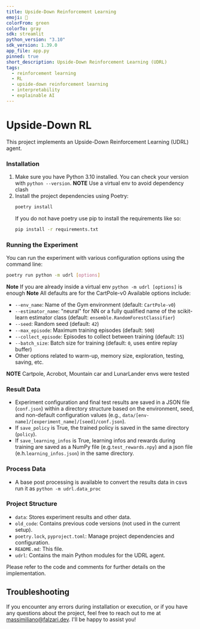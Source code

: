 ```yaml
---
title: Upside-Down Reinforcement Learning
emoji: 🤖
colorFrom: green
colorTo: gray
sdk: streamlit
python_version: "3.10"
sdk_version: 1.39.0
app_file: app.py
pinned: true
short_description: Upside-Down Reinforcement Learning (UDRL)
tags:
  - reinforcement learning
  - RL
  - upside-down reinforcement learning
  - interpretability
  - explainable AI
---
```


# Upside-Down RL

This project implements an Upside-Down Reinforcement Learning (UDRL) agent.

### Installation

1. Make sure you have Python 3.10 installed. You can check your version with `python --version`.
   **NOTE**  Use a virtual env to avoid dependency clash
2. Install the project dependencies using Poetry:
   ```bash
   poetry install
   ```
   If you do not have poetry use pip to install the requirements like so:
   ```bash
   pip install -r requirements.txt
   ```


### Running the Experiment

You can run the experiment with various configuration options using the command line:

```bash
poetry run python -m udrl [options]
```
**Note** If you are already inside a virtual env `python -m udrl [options]` is enough
**Note** All defaults are for the CartPole-v0
Available options include:

* `--env_name`: Name of the Gym environment (default: `CartPole-v0`)
* `--estimator_name`: "neural" for NN or a fully qualified name of the scikit-learn estimator class (default: `ensemble.RandomForestClassifier`)
* `--seed`: Random seed (default: `42`)
* `--max_episode`: Maximum training episodes (default: `500`)
* `--collect_episode`: Episodes to collect between training (default: `15`)
* `--batch_size`: Batch size for training (default: `0`, uses entire replay buffer)
* Other options related to warm-up, memory size, exploration, testing, saving, etc.

**NOTE** Cartpole, Acrobot, Mountain car and LunarLander envs were tested

### Result Data

* Experiment configuration and final test results are saved in a JSON file (`conf.json`) within a directory structure based on the environment, seed, and non-default configuration values (e.g., `data/[env-name]/[experiment_name]/[seed]/conf.json`).
* If `save_policy` is True, the trained policy is saved in the same directory (`policy`).
* If `save_learning_infos` is True, learning infos and rewards  during training are saved as a NumPy file (e.g.`test_rewards.npy`) and a json file (e.h.`learning_infos.json`) in the same directory.

### Process Data
* A base post processing is available to convert the results data in csvs run it as `python -m udrl.data_proc`

### Project Structure

* `data`: Stores experiment results and other data.
* `old_code`: Contains previous code versions (not used in the current setup).
* `poetry.lock`, `pyproject.toml`: Manage project dependencies and configuration.
* `README.md`: This file.
* `udrl`: Contains the main Python modules for the UDRL agent.

Please refer to the code and comments for further details on the implementation.



## Troubleshooting

If you encounter any errors during installation or execution, or if you have any questions about the project, feel free to reach out to me at [massimiliano@falzari.dev](mailto:massimiliano@falzari.dev). I'll be happy to assist you!
